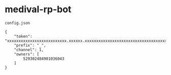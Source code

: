 # medival-rp-bot

``config.json``
```
{
    "token": "xxxxxxxxxxxxxxxxxxxxxxxxxx.xxxxxx.xxxxxxxxxxxxxxxxxxxxxxxxxxxxxxxxxxxxxx",
    "prefix": "_",
    "channel": 1,
    "owners": [
        529302484901036043
    ]
}
```
